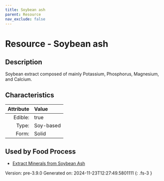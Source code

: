 ```yaml
---
title: Soybean ash
parent: Resource
nav_exclude: false
---
```

# Resource - Soybean ash

## Description
Soybean extract composed of mainly Potassium, Phosphorus, Magnesium, and Calcium.

## Characteristics

| Attribute      | Value |
|--------:|:------|
|Edible:|true|
|Type:|Soy-based|
|Form:|Solid|
 



    
## Used by Food Process

- [Extract Minerals from Soybean Ash](../food/extract-minerals-from-soybean-ash.html)


Version: pre-3.9.0 Generated on: 2024-11-23T12:27:49.5801111
{: .fs-3 }
